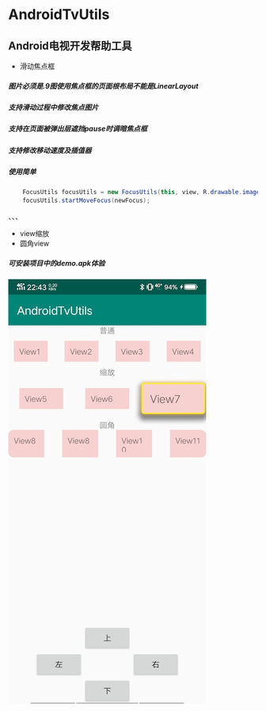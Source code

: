 # AndroidTvUtils
## Android电视开发帮助工具
* 滑动焦点框
##### 图片必须是.9图使用焦点框的页面根布局不能是LinearLayout
##### 支持滑动过程中修改焦点图片
##### 支持在页面被弹出层遮挡pause时调暗焦点框
##### 支持修改移动速度及插值器
##### 使用简单
```java
    FocusUtils focusUtils = new FocusUtils(this, view, R.drawable.image_focus);
    focusUtils.startMoveFocus(newFocus);
```

、、、
* view缩放
* 圆角view
##### *可安装项目中的demo.apk体验*

![demo.jpg](demo.jpg)
